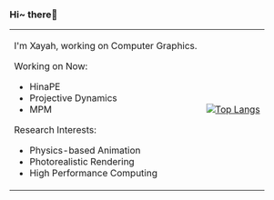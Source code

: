### Hi~ there👋

<table border="0">
<tr>
<td>

I'm Xayah, working on Computer Graphics.

Working on Now:

- HinaPE
- Projective Dynamics
- MPM

Research Interests:

- Physics-based Animation
- Photorealistic Rendering
- High Performance Computing

</td>
<td>
  
[![Top Langs](https://github-readme-stats.vercel.app/api/top-langs/?username=Xayah-Hina)](https://github.com/Xayah-Hina/HinaPE)

</td>
</tr>
</table>
